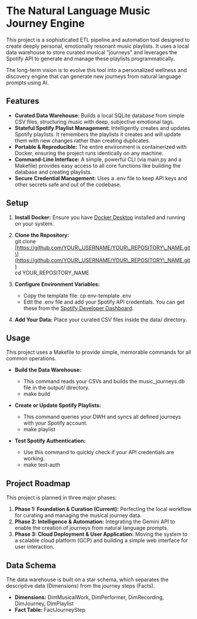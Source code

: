 # **The Natural Language Music Journey Engine**

This project is a sophisticated ETL pipeline and automation tool designed to create deeply personal, emotionally resonant music playlists. It uses a local data warehouse to store curated musical "journeys" and leverages the Spotify API to generate and manage these playlists programmatically.

The long-term vision is to evolve this tool into a personalized wellness and discovery engine that can generate new journeys from natural language prompts using AI.

## **Features**

* **Curated Data Warehouse:** Builds a local SQLite database from simple CSV files, structuring music with deep, subjective emotional tags.  
* **Stateful Spotify Playlist Management:** Intelligently creates and updates Spotify playlists. It remembers the playlists it creates and will update them with new changes rather than creating duplicates.  
* **Portable & Reproducible:** The entire environment is containerized with Docker, ensuring the project runs identically on any machine.  
* **Command-Line Interface:** A simple, powerful CLI (via main.py and a Makefile) provides easy access to all core functions like building the database and creating playlists.  
* **Secure Credential Management:** Uses a .env file to keep API keys and other secrets safe and out of the codebase.

## **Setup**

1. **Install Docker:** Ensure you have [Docker Desktop](https://www.docker.com/products/docker-desktop/) installed and running on your system.  
2. **Clone the Repository:**  
   git clone \[https://github.com/YOUR\_USERNAME/YOUR\_REPOSITORY\_NAME.git\](https://github.com/YOUR\_USERNAME/YOUR\_REPOSITORY\_NAME.git)  
   cd YOUR\_REPOSITORY\_NAME

3. **Configure Environment Variables:**  
   * Copy the template file: cp env-template .env  
   * Edit the .env file and add your Spotify API credentials. You can get these from the [Spotify Developer Dashboard](https://developer.spotify.com/dashboard/).  
4. **Add Your Data:** Place your curated CSV files inside the data/ directory.

## **Usage**

This project uses a Makefile to provide simple, memorable commands for all common operations.

* **Build the Data Warehouse:**  
  * This command reads your CSVs and builds the music\_journeys.db file in the output/ directory.  
  *   make build

* **Create or Update Spotify Playlists:**  
  * This command queries your DWH and syncs all defined journeys with your Spotify account.  
  *   make playlist

* **Test Spotify Authentication:**  
  * Use this command to quickly check if your API credentials are working.  
  *   make test-auth

## **Project Roadmap**

This project is planned in three major phases:

1. **Phase 1: Foundation & Curation (Current):** Perfecting the local workflow for curating and managing the musical journey data.  
2. **Phase 2: Intelligence & Automation:** Integrating the Gemini API to enable the creation of journeys from natural language prompts.  
3. **Phase 3: Cloud Deployment & User Application:** Moving the system to a scalable cloud platform (GCP) and building a simple web interface for user interaction.

## **Data Schema**

The data warehouse is built on a star schema, which separates the descriptive data (Dimensions) from the journey steps (Facts).

* **Dimensions:** DimMusicalWork, DimPerformer, DimRecording, DimJourney, DimPlaylist  
* **Fact Table:** FactJourneyStep